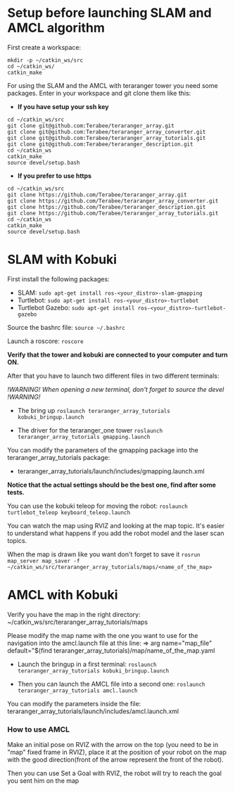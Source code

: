 # Setup before launching SLAM and AMCL algorithm

First create a workspace:
```
mkdir -p ~/catkin_ws/src
cd ~/catkin_ws/
catkin_make
```
For using the SLAM and the AMCL with teraranger tower you need some packages.
Enter in your workspace and git clone them like this:

- **If you have setup your ssh key**

```
cd ~/catkin_ws/src
git clone git@github.com:Terabee/teraranger_array.git 
git clone git@github.com:Terabee/teraranger_array_converter.git
git clone git@github.com:Terabee/teraranger_array_tutorials.git
git clone git@github.com:Terabee/teraranger_description.git
cd ~/catkin_ws
catkin_make
source devel/setup.bash
```
- **If you prefer to use https**

```
cd ~/catkin_ws/src
git clone https://github.com/Terabee/teraranger_array.git
git clone https://github.com/Terabee/teraranger_array_converter.git
git clone https://github.com/Terabee/teraranger_description.git
git clone https://github.com/Terabee/teraranger_array_tutorials.git
cd ~/catkin_ws
catkin_make
source devel/setup.bash
```

# SLAM with Kobuki

First install the following packages:
- SLAM: `sudo apt-get install ros-<your_distro>-slam-gmapping`
- Turtlebot: `sudo apt-get install ros-<your_distro>-turtlebot`
- Turtlebot Gazebo: `sudo apt-get install ros-<your_distro>-turtlebot-gazebo`

Source the bashrc file: `source ~/.bashrc`

Launch a roscore: `roscore`

**Verify that the tower and kobuki are connected to your computer and turn ON.**

After that you have to launch two different files in two different terminals:

*!WARNING! When opening a new terminal, don't forget to source the devel !WARNING!* 

- The bring up 
`roslaunch teraranger_array_tutorials kobuki_bringup.launch` 
 
- The driver for the teraranger_one tower
`roslaunch teraranger_array_tutorials gmapping.launch` 

You can modify the parameters of the gmapping package into the teraranger_array_tutorials package:
- teraranger_array_tutorials/launch/includes/gmapping.launch.xml 

 **Notice that the actual settings should be the best one, find after some tests.**

You can use the kobuki teleop for moving the robot:
`roslaunch turtlebot_teleop keyboard_teleop.launch`

You can watch the map using RVIZ and looking at the map topic. It's easier to understand what happens if you add the robot model and the laser scan topics.

When the map is drawn like you want don't forget to save it
`rosrun map_server map_saver -f ~/catkin_ws/src/teraranger_array_tutorials/maps/<name_of_the_map>`

# AMCL with Kobuki 

Verify you have the map in the right directory: ~/catkin_ws/src/teraranger_array_tutorials/maps

Please modify the map name with the one you want to use for the navigation into the amcl.launch file at this line:
=> arg name="map_file" default="$(find teraranger_array_tutorials)/map/name_of_the_map.yaml

- Launch the bringup in a first terminal:
`roslaunch teraranger_array_tutorials kobuki_bringup.launch`

- Then you can launch the AMCL file into a second one:
`roslaunch teraranger_array_tutorials amcl.launch`

You can modify the parameters inside the file: teraranger_array_tutorials/launch/includes/amcl.launch.xml

### How to use AMCL

Make an initial pose on RVIZ with the arrow on the top (you need to be in "map" fixed frame in RVIZ), place it at the position of your robot on the map with the good direction(front of the arrow represent the front of the robot).

Then you can use Set a Goal with RVIZ, the robot will try to reach the goal you sent him on the map 

